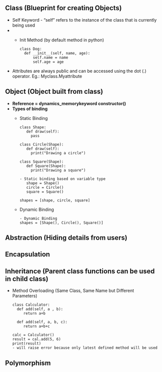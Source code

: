 ## Class (Blueprint for creating Objects)
- Self Keyword - “self” refers to the instance of the class that is currently being used
- - Init Method (by default method in python)

        class Dog:
          def __init__(self, name, age):
              self.name = name
              self.age = age
- Attributes are always public and can be accessed using the dot (.) operator. Eg.: Myclass.Myattribute

## Object (Object built from class)
- **Reference = dynamics_memorykeyword constructor()**
- **Types of binding**
  - Static Binding
  
        class Shape:
           def draw(self):
             pass
    
        class Circle(Shape):
           def draw(self):
             print("Drawing a circle")
    
        class Square(Shape):
           def Square(Shape):
             print("Drawing a square")
    
        - Static binding based on variable type
           shape = Shape()
           circle = Circle()
           square = Square()

        shapes = [shape, circle, square]
    
  - Dynamic Binding

        - Dynamic Binding
        shapes = [Shape(), Circle(), Square()]

## Abstraction (Hiding details from users)

## Encapsulation
## Inheritance (Parent class functions can be used in child class)
- Method Overloading (Same Class, Same Name but Different Parameters)

      class Calculator:
        def add(self, a , b):
           return a+b

        def add(self, a, b, c):
           return a+b+c
  
      calc = Calculator()
      result = cal.add(5, 6)
      print(result)
      - will raise error because only latest defined method will be used
## Polymorphism
